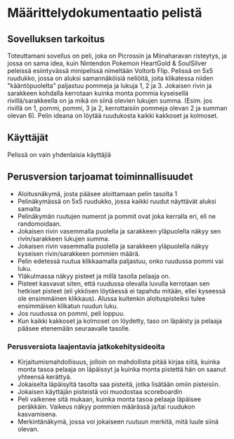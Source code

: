 # Määrittelydokumentaatio pelistä

## Sovelluksen tarkoitus

Toteuttamani sovellus on peli, joka on Picrossin ja Miinaharavan risteytys, ja jossa on sama idea, 
kuin Nintendon Pokemon HeartGold & SoulSilver peleissä esiintyvässä minipelissä nimeltään Voltorb Flip. 
Pelissä on 5x5 ruudukko, jossa on aluksi samannäköisiä neliöitä, joita klikatessa niiden "kääntöpuolelta" 
paljastuu pommeja ja lukuja 1, 2 ja 3. Jokaisen rivin ja sarakkeen kohdalla kerrotaan kuinka 
monta pommia kyseisellä rivillä/sarakkeella on ja mikä on siinä olevien lukujen summa. 
(Esim. jos rivillä on 1, pommi, pommi, 3 ja 2, kerrottaisiin pommeja olevan 2 ja summan olevan 6). 
Pelin ideana on löytää ruudukosta kaikki kakkoset ja kolmoset. 

## Käyttäjät
Pelissä on vain yhdenlaisia käyttäjiä

## Perusversion tarjoamat toiminnallisuudet
* Aloitusnäkymä, josta pääsee aloittamaan pelin tasolta 1 
* Pelinäkymässä on 5x5 ruudukko, jossa kaikki ruudut näyttävät aluksi samalta
* Pelinäkymän ruutujen numerot ja pommit ovat joka kerralla eri, eli ne randomoidaan.
* Jokaisen rivin vasemmalla puolella ja sarakkeen yläpuolella näkyy sen rivin/sarakkeen 
lukujen summa.
* Jokaisen rivin vasemmalla puolella ja sarakkeen yläpuolella näkyy kyseisen rivin/sarakkeen 
pommien määrä. 
* Pelin edetessä ruutua klikkaamalla paljastuu, onko ruudussa pommi vai luku.
* Yläkulmassa näkyy pisteet ja millä tasolla pelaaja on. 
* Pisteet kasvavat siten, että ruudussa olevalla luvulla kerrotaan sen hetkiset pisteet (eli ykkösen 
löytäessä ei tapahdu mitään, ellei kyseessä ole ensimmäinen klikkaus). Alussa kuitenkin 
aloituspisteiksi tulee ensimmäisen klikatun ruudun luku.
* Jos ruudussa on pommi, peli loppuu.
* Kun kaikki kakkoset ja kolmoset on löydetty, taso on läpäisty ja pelaaja pääsee 
etenemään seuraavalle tasolle. 

### Perusversiota laajentavia jatkokehitysideoita
* Kirjaitumismahdollisuus, jolloin on mahdollista pitää kirjaa siitä, kuinka monta tasoa pelaaja on läpäissyt ja kuinka monta pistettä hän on saanut 
yhteensä kerättyä.
* Jokaiselta läpäisyltä tasolta saa pisteitä, jotka lisätään omiin pisteisiin.
* Jokaisen käyttäjän pisteistä voi muodostaa scoreboardin
* Peli vaikenee sitä mukaan, kuinka monta tasoa pelaaja läpäisee peräkkäin. Vaikeus näkyy pommien määrässä ja/tai ruudukon kasvamisena. 
* Merkintänäkymä, jossa voi jokaiseen ruutuun merkitä, mitä luule siinä olevan.  
